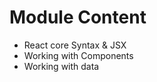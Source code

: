 # Module Content
<ul>
    <li>React core Syntax & JSX</li>
    <li>Working with Components</li>
    <li>Working with data</li>
</ul>